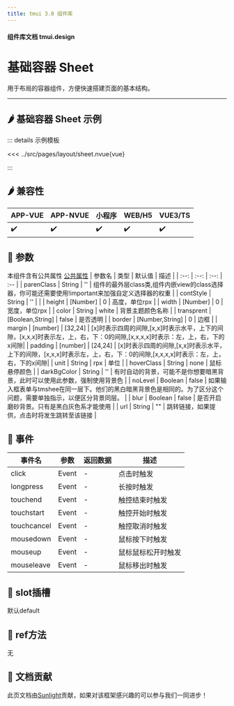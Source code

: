 ```yaml
---
title: tmui 3.0 组件库
---
```


<script setup>
import webview from '../components/mobileWebview.vue'
</script>

#### 组件库文档 tmui.design

# 基础容器 Sheet
用于布局的容器组件，方便快速搭建页面的基本结构。

---

## :hot_pepper: 基础容器 Sheet 示例

<webview url="https://tmui.design/h5/#/pages/layout/sheet"></webview>

::: details 示例模板

<<< ../src/pages/layout/sheet.nvue{vue}

:::

## :hot_pepper: 兼容性

| APP-VUE | APP-NVUE | 小程序 | WEB/H5 | VUE3/TS |
| --- | --- | --- | --- | --- |
| :heavy_check_mark: | :heavy_check_mark: | :heavy_check_mark: | :heavy_check_mark: | :heavy_check_mark: |

## :seedling: 参数
本组件含有公共属性 [公共属性](/spec/组件公共样式.html)
| 参数名 | 类型 | 默认值 | 描述 |
| :--: | :--: | :--: | :-- |
| parenClass | String | '' | 组件的最外层class类,组件内嵌view的class选择器，你可能还需要使用!important来加强自定义选择器的权重 |
| contStyle | String | '' |  |
| height | [Number] | 0 | 高度，单位rpx |
| width | [Number] | 0 | 宽度，单位rpx |
| color | String | white | 背景主题颜色名称 |
| transprent | [Boolean,String] | false | 是否透明 |
| border | [Number,String] | 0 | 边框 |
| margin | [number] | [32,24] | [x]时表示四周的间隙,[x,x]时表示水平，上下的间隙，[x,x,x]时表示左，上，右，下：0的间隙,[x,x,x,x]时表示：左，上，右，下的x间隙|
| padding | [number] | [24,24] | [x]时表示四周的间隙,[x,x]时表示水平，上下的间隙，[x,x,x]时表示左，上，右，下：0的间隙,[x,x,x,x]时表示：左，上，右，下的x间隙|
| unit | String | rpx | 单位 |
| hoverClass | String | none | 鼠标悬停颜色 |
| darkBgColor | String | '' | 有时自动的背景，可能不是你想要暗黑背景，此时可以使用此参数，强制使用背景色 |
| noLevel | Boolean | false | 如果输入框表单与tmshee在同一层下。他们的黑白暗黑背景色是相同的。为了区分这个问题，需要单独指示，以便区分背景同层。 |
| blur | Boolean | false | 是否开启磨砂背景。只有是黑白灰色系才能使用 |
| url | String | "" | 跳转链接，如果提供，点击时将发生跳转至该链接 |

## :rose: 事件
| 事件名 | 参数 | 返回数据 | 描述 |
| --- | --- | --- | --- |
| click | Event | - | 点击时触发 |
| longpress | Event | - | 长按时触发 |
| touchend | Event | - | 触控结束时触发 |
| touchstart | Event | - | 触控开始时触发 |
| touchcancel | Event | - | 触控取消时触发 |
| mousedown | Event | - | 鼠标按下时触发 |
| mouseup | Event | - | 鼠标鼠标松开时触发 |
| mouseleave | Event | - | 鼠标移出时触发 |


## :corn: slot插槽
默认default

## :green_salad: ref方法
无

## :couplekiss: 文档贡献
此页文档由[Sunlight](https://gitee.com/rzg)贡献，如果对该框架感兴趣的可以参与我们一同进步！

